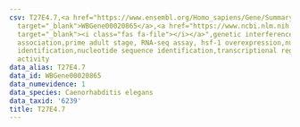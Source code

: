 ```yaml
---
csv: T27E4.7,<a href="https://www.ensembl.org/Homo_sapiens/Gene/Summary?db=core;g=WBGene00020865"
  target="_blank">WBGene00020865</a>,<a href="https://www.ncbi.nlm.nih.gov/pubmed/30894454"
  target="_blank"><i class="fas fa-file"></i></a>",genetic interference,functional
  association,prime adult stage, RNA-seq assay, hsf-1 overexpression,nucleotide sequence
  identification,nucleotide sequence identification,transcriptional regulation,up-regulates
  activity
data_alias: T27E4.7
data_id: WBGene00020865
data_numevidence: 1
data_species: Caenorhabditis elegans
data_taxid: '6239'
title: T27E4.7
---
```

